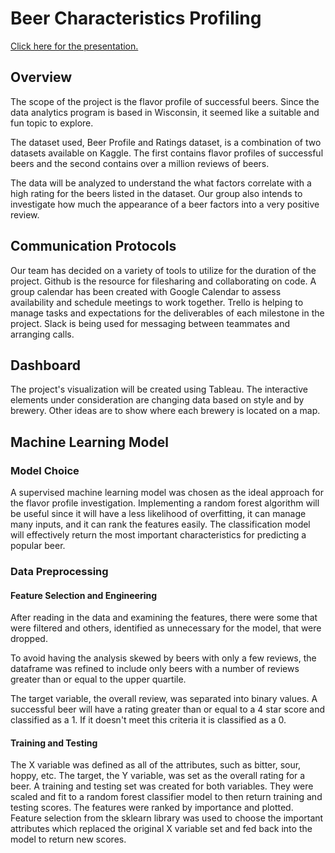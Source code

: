 # Beer Characteristics Profiling 

[Click here for the presentation.](https://docs.google.com/presentation/d/1Rn_7RCTm9UO72irvWF4ho0fOMzaHRWQAoMQVw0SUD4k/edit#slide=id.p)

## Overview

The scope of the project is the flavor profile of successful beers. Since the data analytics program is based in Wisconsin, it seemed like a suitable and fun topic to explore.

The dataset used, Beer Profile and Ratings dataset, is a combination of two datasets available on Kaggle. The first contains flavor profiles of successful beers and the second contains over a million reviews of beers.

The data will be analyzed to understand the what factors correlate with a high rating for the beers listed in the dataset. Our group also intends to investigate how much the appearance of a beer factors into a very positive review. 

## Communication Protocols

Our team has decided on a variety of tools to utilize for the duration of the project. Github is the resource for filesharing and collaborating on code. A group calendar has been created with Google Calendar to assess availability and schedule meetings to work together. Trello is helping to manage tasks and expectations for the deliverables of each milestone in the project. Slack is being used for messaging between teammates and arranging calls. 

## Dashboard

The project's visualization will be created using Tableau. The interactive elements under consideration are changing data based on style and by brewery. Other ideas are to show where each brewery is located on a map.

## Machine Learning Model

### Model Choice 

A supervised machine learning model was chosen as the ideal approach for the flavor profile investigation. Implementing a random forest algorithm will be useful since it will have a less likelihood of overfitting, it can manage many inputs, and it can rank the features easily. The classification model will effectively return the most important characteristics for predicting a popular beer. 

### Data Preprocessing

#### Feature Selection and Engineering 

After reading in the data and examining the features, there were some that were filtered and others, identified as unnecessary for the model, that were dropped. 

To avoid having the analysis skewed by beers with only a few reviews, the dataframe was refined to include only beers with a number of reviews greater than or equal to the upper quartile.   

The target variable, the overall review, was separated into binary values. A successful beer will have a rating greater than or equal to a 4 star score and classified as a 1. If it doesn't meet this criteria it is classified as a 0. 

#### Training and Testing 

The X variable was defined as all of the attributes, such as bitter, sour, hoppy, etc. The target, the Y variable, was set as the overall rating for a beer. A training and testing set was created for both variables. They were scaled and fit to a random forest classifier model to then return training and testing scores. The features were ranked by importance and plotted. Feature selection from the sklearn library was used to choose the important attributes which replaced the original X variable set and fed back into the model to return new scores.  
